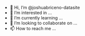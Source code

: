 - 👋 Hi, I’m @joshuabriceno-datasite
- 👀 I’m interested in ...
- 🌱 I’m currently learning ...
- 💞️ I’m looking to collaborate on ...
- 📫 How to reach me ...

<!---
joshuabriceno-datasite/joshuabriceno-datasite is a ✨ special ✨ repository because its `README.md` (this file) appears on your GitHub profile.
You can click the Preview link to take a look at your changes.
--->
